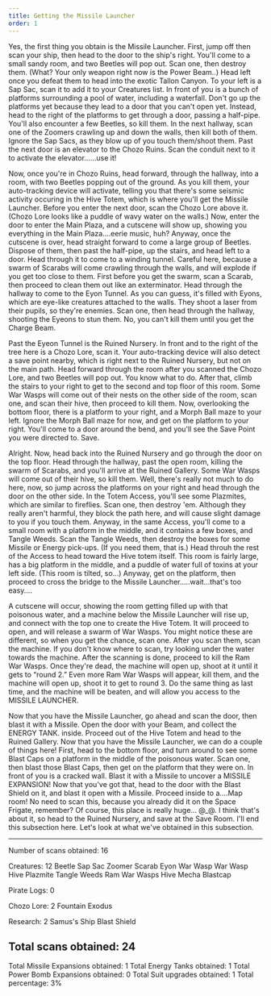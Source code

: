```yaml
---
title: Getting the Missile Launcher
order: 1
---
```




Yes, the first thing you obtain is the Missile Launcher. First, jump off then
scan your ship, then head to the door to the ship's right. You'll come to a
small sandy room, and two Beetles will pop out. Scan one, then destroy them.
(What? Your only weapon right now is the Power Beam..) Head left once you
defeat them to head into the exotic Tallon Canyon. To your left is a Sap Sac,
scan it to add it to your Creatures list. In front of you is a bunch of
platforms surrounding a pool of water, including a waterfall. Don't go up the
platforms yet because they lead to a door that you can't open yet. Instead,
head to the right of the platforms to get through a door, passing a half-pipe.
You'll also encounter a few Beetles, so kill them. In the next hallway, scan
one of the Zoomers crawling up and down the walls, then kill both of them.
Ignore the Sap Sacs, as they blow up of you touch them/shoot them. Past the
next door is an elevator to the Chozo Ruins. Scan the conduit next to it to
activate the elevator......use it!

Now, once you're in Chozo Ruins, head forward, through the hallway, into a
room, with two Beetles popping out of the ground. As you kill them, your
auto-tracking device will activate, telling you that there's some seismic
activity occuring in the Hive Totem, which is where you'll get the Missile
Launcher. Before you enter the next door, scan the Chozo Lore above it. (Chozo
Lore looks like a puddle of wavy water on the walls.) Now, enter the door to
enter the Main Plaza, and a cutscene will show up, showing you everything in
the Main Plaza....eerie music, huh? Anyway, once the cutscene is over, head
straight forward to come a large group of Beetles. Dispose of them, then past
the half-pipe, up the stairs, and head left to a door. Head through it to come
to a winding tunnel. Careful here, because a swarm of Scarabs will come
crawling through the walls, and will explode if you get too close to them.
First before you get the swarm, scan a Scarab, then proceed to clean them out
like an exterminator. Head through the hallway to come to the Eyon Tunnel. As
you can guess, it's filled with Eyons, which are eye-like creatures attached
to the walls. They shoot a laser from their pupils, so they're enemies. Scan
one, then head through the hallway, shooting the Eyeons to stun them. No, you
can't kill them until you get the Charge Beam.

Past the Eyeon Tunnel is the Ruined Nursery. In front and to the right of the
tree here is a Chozo Lore, scan it. Your auto-tracking device will also detect
a save point nearby, which is right next to the Ruined Nursery, but not on the
main path. Head forward through the room after you scanned the Chozo Lore, and
two Beetles will pop out. You know what to do. After that, climb the stairs to
your right to get to the second and top floor of this room. Some War Wasps will
come out of their nests on the other side of the room, scan one, and scan their
hive, then proceed to kill them. Now, overlooking the bottom floor, there is a
platform to your right, and a Morph Ball maze to your left. Ignore the Morph
Ball maze for now, and get on the platform to your right. You'll come to a door
around the bend, and you'll see the Save Point you were directed to. Save.

Alright. Now, head back into the Ruined Nursery and go through the door on the
top floor. Head through the hallway, past the open room, killing the swarm of
Scarabs, and you'll arrive at the Ruined Gallery. Some War Wasps will come out
of their hive, so kill them. Well, there's really not much to do here, now, so
jump across the platforms on your right and head through the door on the other
side. In the Totem Access, you'll see some Plazmites, which are similar to
fireflies. Scan one, then destroy 'em. Although they really aren't harmful,
they block the path here, and will cause slight damage to you if you touch
them. Anyway, in the same Access, you'll come to a small room with a platform
in the middle, and it contains a few boxes, and Tangle Weeds. Scan the Tangle
Weeds, then destroy the boxes for some Missile or Energy pick-ups. (If you need
them, that is.) Head throuh the rest of the Access to head toward the Hive
totem itself. This room is fairly large, has a big platform in the middle, and
a puddle of water full of toxins at your left side. (This room is tilted,
so...) Anyway, get on the platform, then proceed to cross the bridge to the
Missile Launcher.....wait...that's too easy....

A cutscene will occur, showing the room getting filled up with that poisonous
water, and a machine below the Missile Launcher will rise up, and connect with
the top one to create the Hive Totem. It will proceed to open, and will release
a swarm of War Wasps. You might notice these are different, so when you get the
chance, scan one. After you scan them, scan the machine. If you don't know
where to scan, try looking under the water towards the machine. After the
scanning is done, proceed to kill the Ram War Wasps. Once they're dead, the
machine will open up, shoot at it until it gets to “round 2.” Even more Ram War
Wasps will appear, kill them, and the machine will open up, shoot it to get to
round 3. Do the same thing as last time, and the machine will be beaten, and
will allow you access to the MISSILE LAUNCHER.

Now that you have the Missile Launcher, go ahead and scan the door, then blast
it with a Missile. Open the door with your Beam, and collect the ENERGY TANK.
inside. Proceed out of the Hive Totem and head to the Ruined Gallery. Now that
you have the Missile Launcher, we can do a couple of things here! First, head
to the bottom floor, and turn around to see some Blast Caps on a platform in
the middle of the poisonous water. Scan one, then blast those Blast Caps, then
get on the platform that they were on. In front of you is a cracked wall. Blast
it with a Missile to uncover a MISSILE EXPANSION! Now that you've got that,
head to the door with the Blast Shield on it, and blast it open with a Missile.
Proceed inside to a....Map room! No need to scan this, because you already did
it on the Space Frigate, remember? Of course, this place is really huge... @_@.
I think that's about it, so head to the Ruined Nursery, and save at the Save
Room. I'll end this subsection here. Let's look at what we've obtained in this
subsection.

-------------------------
Number of scans obtained: 16

Creatures: 12
Beetle
Sap Sac
Zoomer
Scarab
Eyon
War Wasp
War Wasp Hive
Plazmite
Tangle Weeds
Ram War Wasps
Hive Mecha
Blastcap

Pirate Logs: 0

Chozo Lore: 2
Fountain
Exodus

Research: 2
Samus's Ship
Blast Shield

Total scans obtained: 24
-------------------------

Total Missile Expansions obtained: 1
Total Energy Tanks obtained: 1
Total Power Bomb Expansions obtained: 0
Total Suit upgrades obtained: 1
Total percentage: 3%


